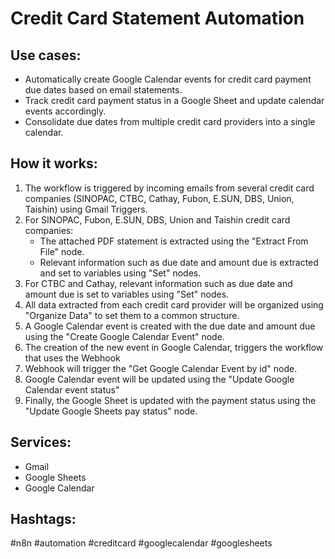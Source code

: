 # Credit Card Statement Automation

## Use cases:

- Automatically create Google Calendar events for credit card payment due dates based on email statements.
- Track credit card payment status in a Google Sheet and update calendar events accordingly.
- Consolidate due dates from multiple credit card providers into a single calendar.

## How it works:

1.  The workflow is triggered by incoming emails from several credit card companies (SINOPAC, CTBC, Cathay, Fubon, E.SUN, DBS, Union, Taishin) using Gmail Triggers.
2.  For SINOPAC, Fubon, E.SUN, DBS, Union and Taishin credit card companies:
    *   The attached PDF statement is extracted using the "Extract From File" node.
    *   Relevant information such as due date and amount due is extracted and set to variables using "Set" nodes.
3.  For CTBC and Cathay, relevant information such as due date and amount due is set to variables using "Set" nodes.
4.  All data extracted from each credit card provider will be organized using "Organize Data" to set them to a common structure.
5.  A Google Calendar event is created with the due date and amount due using the "Create Google Calendar Event" node.
6.  The creation of the new event in Google Calendar, triggers the workflow that uses the Webhook
7.  Webhook will trigger the "Get Google Calendar Event by id" node.
8.  Google Calendar event will be updated using the "Update Google Calendar event status"
9.  Finally, the Google Sheet is updated with the payment status using the "Update Google Sheets pay status" node.

## Services:

*   Gmail
*   Google Sheets
*   Google Calendar

## Hashtags:

#n8n #automation #creditcard #googlecalendar #googlesheets

